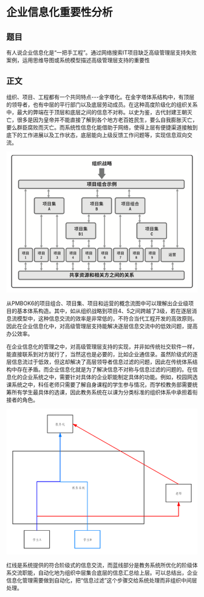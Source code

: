 # 企业信息化重要性分析

## 题目

有人说企业信息化是“一把手工程”。通过网络搜索IT项目缺乏高级管理层支持失败案例，运用思维导图或系统模型描述高级管理层支持的重要性

## 正文

组织、项目、工程都有一个共同特点---金字塔化。在金字塔体系结构中，有顶层的领导者，也有中层的平行部门以及底层劳动成员。在这种高度阶级化的组织关系中，最大的弊端在于顶层和底层之间的信息不对称。以史为鉴，古代封建王朝灭亡，很多是因为皇帝并不能直接了解到各个地方老百姓民生，要么自我膨胀灭亡，要么群臣腐败而灭亡。而系统性信息化能借助于网络，使得上层有便捷渠道接触到底下的工作进展以及工作状态，底层能向上级反馈工作问题等，实现信息双向交流。

![1](1.png)

从PMBOK6的项目组合、项目集、项目和运营的概念流图中可以理解出企业级项目的基本体系构造。其中，如从组织战略到项目4、5之间跨越了3级，若在逐层消息流模型中，这种信息交流的效率是非常低的，不符合当代工程开发的高效原则。因此在企业信息化中，对高级管理层支持能解决逐层信息交流中的低效问题，提高办公效率。

在企业信息化的管理之中，对高级管理层支持的实现，并非如传统社交软件一样，能直接联系到对方就行了，当然这也是必要的，比如企业通信录。虽然阶级式的逐层信息流过于低效，但这却解决了高层领导者信息过滤的问题，因此在传统体系结构中存在矛盾。而企业信息化就是为了解决信息不对称与信息过滤的问题的。在信息化的企业系统之中，需要针对具体的企业职能制定具体的功能。例如，校园网选课系统之中，科任老师只需要了解自身课程的学生参与情况，而学校教务部需要统筹所有学生最具体的选课，因此教务系统在以课为分类标准的组织体系中承担着衔接者的角色。

![2](2.png)

红线是系统提供的符合阶级式的信息交流，而蓝线部分是教务系统所优化的阶级体系交流职能，自动化地为组织中层集合底层的信息汇总给上层。可以总结出，企业信息化管理需要做到自动化，把“信息过滤”这个步骤交给系统处理而非组织中间层处理。